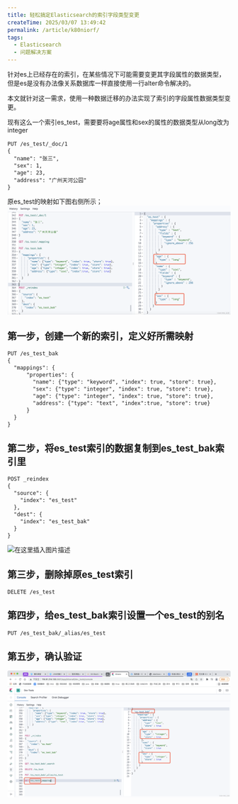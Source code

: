 ```yaml
---
title: 轻松搞定Elasticsearch的索引字段类型变更
createTime: 2025/03/07 13:49:42
permalink: /article/k80niorf/
tags:
  - Elasticsearch
  - 问题解决方案
---
```



针对es上已经存在的索引，在某些情况下可能需要变更其字段属性的数据类型，但是es是没有办法像关系数据库一样直接使用一行alter命令解决的。

本文就针对这一需求，使用一种数据迁移的办法实现了索引的字段属性数据类型变更。

<!-- more -->

现有这么一个索引es_test，需要要将age属性和sex的属性的数据类型从long改为integer

```
PUT /es_test/_doc/1
{
  "name": "张三",
  "sex": 1,
  "age": 23,
  "address": "广州天河公园"
}
```
原es_test的映射如下图右侧所示；
![在这里插入图片描述](images/fdf0a79b57c02102fc3f14f015d126d6.png)

## 第一步，创建一个新的索引，定义好所需映射

```
PUT /es_test_bak
{
  "mappings": {
      "properties": {
        "name": {"type": "keyword", "index": true, "store": true},
        "sex": {"type": "integer", "index": true, "store": true},
        "age": {"type": "integer", "index": true, "store": true},
        "address": {"type": "text", "index":true, "store": true}
      }  
  }
}
```
## 第二步，将es_test索引的数据复制到es_test_bak索引里

```
POST _reindex
{
  "source": {
    "index": "es_test"
  },
  "dest": {
    "index": "es_test_bak"
  }
}
```
![在这里插入图片描述](images/964347f4492a9d1be337390ce75b6025.png)

## 第三步，删除掉原es_test索引

```
DELETE /es_test
```

## 第四步，给es_test_bak索引设置一个es_test的别名

```
PUT /es_test_bak/_alias/es_test
```
## 第五步，确认验证

![在这里插入图片描述](images/ae43467d1c188bb95cc350b28fa11f53.png)
